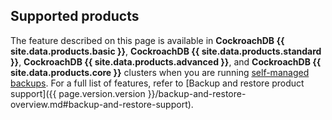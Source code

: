 ## Supported products

The feature described on this page is available in **CockroachDB {{ site.data.products.basic }}**, **CockroachDB {{ site.data.products.standard }}**, **CockroachDB {{ site.data.products.advanced }}**, and **CockroachDB {{ site.data.products.core }}** clusters when you are running [self-managed backups](take-and-restore-self-managed-backups.md). For a full list of features, refer to [Backup and restore product support]({{ page.version.version }}/backup-and-restore-overview.md#backup-and-restore-support).
